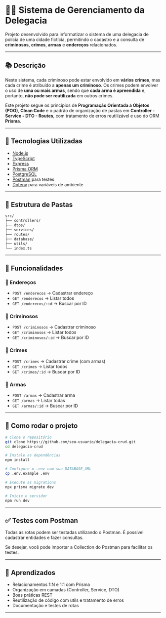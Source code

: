 # 🕵️‍♀️ Sistema de Gerenciamento da Delegacia

Projeto desenvolvido para informatizar o sistema de uma delegacia de polícia de uma cidade fictícia, permitindo o cadastro e a consulta de **criminosos**, **crimes**, **armas** e **endereços** relacionados.

---

## 📚 Descrição

Neste sistema, cada criminoso pode estar envolvido em **vários crimes**, mas cada crime é atribuído a **apenas um criminoso**. Os crimes podem envolver o uso de **uma ou mais armas**, sendo que **cada arma é apreendida** e, portanto, **não pode ser reutilizada** em outros crimes.

Este projeto segue os princípios de **Programação Orientada a Objetos (POO)**, **Clean Code** e o padrão de organização de pastas em **Controller - Service - DTO - Routes**, com tratamento de erros reutilizável e uso do ORM **Prisma**.

---

## 💠 Tecnologias Utilizadas

- [Node.js](https://nodejs.org/)
- [TypeScript](https://www.typescriptlang.org/)
- [Express](https://expressjs.com/)
- [Prisma ORM](https://www.prisma.io/)
- [PostgreSQL](https://www.postgresql.org/)
- [Postman](https://www.postman.com/) para testes
- [Dotenv](https://www.npmjs.com/package/dotenv) para variáveis de ambiente

---

## 🧱 Estrutura de Pastas

```bash
src/
├── controllers/
├── dtos/
├── services/
├── routes/
├── database/
├── utils/
└── index.ts
```

---

## 🔄 Funcionalidades

### 🔹 Endereços
- `POST /enderecos` → Cadastrar endereço
- `GET /enderecos` → Listar todos
- `GET /enderecos/:id` → Buscar por ID

### 🔹 Criminosos
- `POST /criminosos` → Cadastrar criminoso
- `GET /criminosos` → Listar todos
- `GET /criminosos/:id` → Buscar por ID

### 🔹 Crimes
- `POST /crimes` → Cadastrar crime (com armas)
- `GET /crimes` → Listar todos
- `GET /crimes/:id` → Buscar por ID

### 🔹 Armas
- `POST /armas` → Cadastrar arma
- `GET /armas` → Listar todas
- `GET /armas/:id` → Buscar por ID

---

## 🚀 Como rodar o projeto

```bash
# Clone o repositório
git clone https://github.com/seu-usuario/delegacia-crud.git
cd delegacia-crud

# Instale as dependências
npm install

# Configure o .env com sua DATABASE_URL
cp .env.example .env

# Execute as migrations
npx prisma migrate dev

# Inicie o servidor
npm run dev
```

---

## ✅ Testes com Postman

Todas as rotas podem ser testadas utilizando o Postman. É possível cadastrar entidades e fazer consultas.

Se desejar, você pode importar a Collection do Postman para facilitar os testes.

---

## 🧠 Aprendizados

- Relacionamentos 1:N e 1:1 com Prisma
- Organização em camadas (Controller, Service, DTO)
- Boas práticas REST
- Reutilização de código com utils e tratamento de erros
- Documentação e testes de rotas

---

